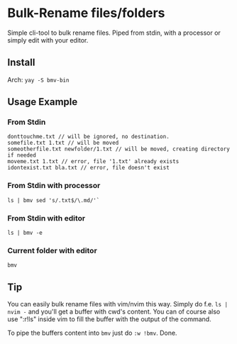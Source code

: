 # Bulk-Rename files/folders

Simple cli-tool to bulk rename files. Piped from stdin, with a processor or simply edit with your editor.

## Install

Arch: `yay -S bmv-bin`

## Usage Example

### From Stdin

```
donttouchme.txt // will be ignored, no destination.
somefile.txt 1.txt // will be moved
someotherfile.txt newfolder/1.txt // will be moved, creating directory if needed
moveme.txt 1.txt // error, file '1.txt' already exists
idontexist.txt bla.txt // error, file doesn't exist
```

### From Stdin with processor

```
ls | bmv sed 's/.txt$/\.md/'`
```

### From Stdin with editor

```
ls | bmv -e
```

### Current folder with editor

`bmv`

## Tip

You can easily bulk rename files with vim/nvim this way. Simply do f.e. `ls | nvim -` and you'll get a buffer with cwd's content. You can of course also use ":r!ls" inside vim to fill the buffer with the output of the command.

To pipe the buffers content into `bmv` just do `:w !bmv`. Done.
